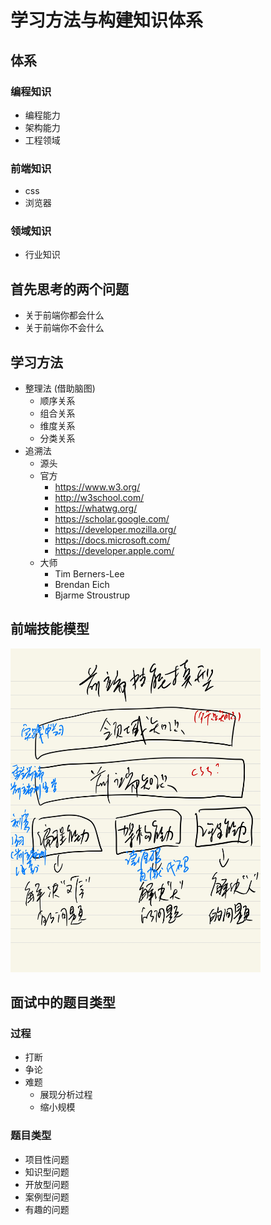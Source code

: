 # 学习方法与构建知识体系
## 体系

### 编程知识
 - 编程能力
 - 架构能力
 - 工程领域

### 前端知识
 - css
 - 浏览器

### 领域知识
- 行业知识

## 首先思考的两个问题

- 关于前端你都会什么
- 关于前端你不会什么

## 学习方法

- 整理法  (借助脑图)
  - 顺序关系
  - 组合关系
  - 维度关系
  - 分类关系
- 追溯法
  - 源头
  - 官方
    -  https://www.w3.org/
    -  http://w3school.com/
    -  https://whatwg.org/
    -  https://scholar.google.com/
    -  https://developer.mozilla.org/
    -  https://docs.microsoft.com/
    -  https://developer.apple.com/
  - 大师
    - Tim Berners-Lee
    - Brendan Eich
    - Bjarme Stroustrup

## 前端技能模型

  <img src="./skill.jpg" width="400" />


## 面试中的题目类型

### 过程

- 打断
- 争论
- 难题
  - 展现分析过程
  - 缩小规模
### 题目类型
- 项目性问题
- 知识型问题
- 开放型问题
- 案例型问题
- 有趣的问题
